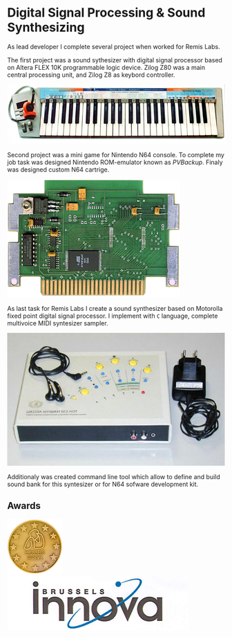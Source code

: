 # Digital Signal Processing & Sound Synthesizing
  
As lead developer I complete several project when worked for Remis Labs. 

The first project was a sound sythesizer with digital signal processor based on Altera FLEX 10K programmable logic device. Zilog Z80 was a main central processing unit, and Zilog Z8 as keybord controller. 
  
![Flex Synt](/projects/remis/flex-synth.png)

Second project was a mini game for Nintendo N64 console. To complete my job task was designed Nintendo ROM-emulator known as _PVBackup_. Finaly was designed custom N64 cartrige.

![N64 Cartige](/projects/remis/cartrige_400px.png)

As last task for Remis Labs I create a sound synthesizer based on Motorolla fixed point digital signal processor. I implement with `C` language, complete multivoice MIDI syntesizer sampler. 

![Synthesizer](/projects/remis/synthesizer.jpg)

Additionaly was created command line tool which allow to define and build sound bank for this syntesizer or for N64 sofware development kit.

## Awards

![Golden Medal - Eureka Competition](/projects/remis/bruksela_eureka_gold_medal_99.png)
![Brussels Innova](/projects/remis/innova.png)
